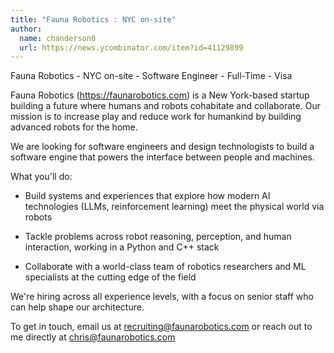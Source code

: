```yaml
---
title: "Fauna Robotics : NYC on-site"
author:
  name: chanderson0
  url: https://news.ycombinator.com/item?id=41129899
---
```

Fauna Robotics - NYC on-site - Software Engineer - Full-Time - Visa

Fauna Robotics (<a href="https:&#x2F;&#x2F;faunarobotics.com" rel="nofollow">https:&#x2F;&#x2F;faunarobotics.com</a>) is a New York-based startup building a future where humans and robots cohabitate and collaborate. Our mission is to increase play and reduce work for humankind by building advanced robots for the home.

We are looking for software engineers and design technologists to build a software engine that powers the interface between people and machines.

What you&#x27;ll do:

- Build systems and experiences that explore how modern AI technologies (LLMs, reinforcement learning) meet the physical world via robots

- Tackle problems across robot reasoning, perception, and human interaction, working in a Python and C++ stack

- Collaborate with a world-class team of robotics researchers and ML specialists at the cutting edge of the field

We&#x27;re hiring across all experience levels, with a focus on senior staff who can help shape our architecture.

To get in touch, email us at recruiting@faunarobotics.com or reach out to me directly at chris@faunarobotics.com

